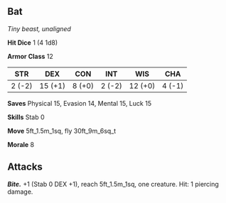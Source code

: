 ## Bat

*Tiny beast, unaligned*

**Hit Dice** 1 (4 1d8)

**Armor Class** 12

| STR     | DEX     | CON     | INT     | WIS     | CHA     |
|---------|---------|---------|---------|---------|---------|
|  2 (-2) | 15 (+1) |  8 (+0) |  2 (-2) | 12 (+0) |  4 (-1) |

**Saves** Physical 15, Evasion 14, Mental 15, Luck 15

**Skills** Stab 0

**Move** 5ft_1.5m_1sq, fly 30ft_9m_6sq_t

**Morale** 8

## Attacks

***Bite.*** +1 (Stab 0 DEX +1), reach 5ft_1.5m_1sq, one creature. Hit: 1 piercing damage.

